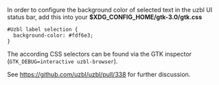 In order to configure the background color of selected text in the uzbl
UI status bar, add this into your
**\$XDG\_CONFIG\_HOME/gtk-3.0/gtk.css**

    #Uzbl label selection {
      background-color: #fdf6e3;
    }

The according CSS selectors can be found via the GTK inspector
(`GTK_DEBUG=interactive uzbl-browser`).

See https://github.com/uzbl/uzbl/pull/338 for further discussion.
